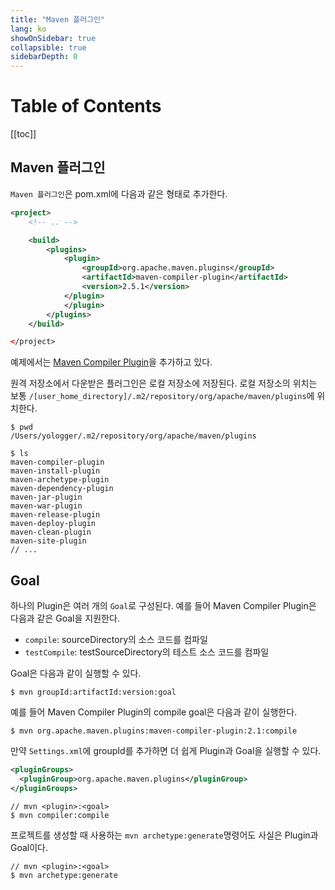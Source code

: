 ```yaml
---
title: "Maven 플러그인"
lang: ko
showOnSidebar: true
collapsible: true
sidebarDepth: 0
---
```


# Table of Contents
[[toc]]

## Maven 플러그인
`Maven 플러그인`은 pom.xml에 다음과 같은 형태로 추가한다.
``` xml
<project>
    <!-- .. -->

    <build>
        <plugins>
            <plugin>
                <groupId>org.apache.maven.plugins</groupId>
                <artifactId>maven-compiler-plugin</artifactId>
                <version>2.5.1</version>
            </plugin>
            </plugin>
        </plugins>
    </build>

</project>
```
예제에서는 [Maven Compiler Plugin](https://maven.apache.org/plugins/maven-compiler-plugin/)을 추가하고 있다.

원격 저장소에서 다운받은 플러그인은 로컬 저장소에 저장된다. 로컬 저장소의 위치는 보통 `/[user_home_directory]/.m2/repository/org/apache/maven/plugins`에 위치한다.
```
$ pwd
/Users/yologger/.m2/repository/org/apache/maven/plugins

$ ls        
maven-compiler-plugin           
maven-install-plugin      
maven-archetype-plugin          
maven-dependency-plugin         
maven-jar-plugin                 
maven-war-plugin           
maven-release-plugin         
maven-deploy-plugin             
maven-clean-plugin              
maven-site-plugin
// ...
```

## Goal
하나의 Plugin은 여러 개의 `Goal`로 구성된다. 예를 들어 Maven Compiler Plugin은 다음과 같은 Goal을 지원한다.
- `compile`: sourceDirectory의 소스 코드를 컴파일
- `testCompile`: testSourceDirectory의 테스트 소스 코드를 컴파일

Goal은 다음과 같이 실행할 수 있다.
```
$ mvn groupId:artifactId:version:goal
```
예를 들어 Maven Compiler Plugin의 compile goal은 다음과 같이 실행한다.
```
$ mvn org.apache.maven.plugins:maven-compiler-plugin:2.1:compile
```
만약 `Settings.xml`에 groupId를 추가하면 더 쉽게 Plugin과 Goal을 실행할 수 있다.
``` xml
<pluginGroups>
  <pluginGroup>org.apache.maven.plugins</pluginGroup>
</pluginGroups>
```
```
// mvn <plugin>:<goal>
$ mvn compiler:compile 
```
프로젝트를 생성할 때 사용하는 `mvn archetype:generate`명령어도 사실은 Plugin과 Goal이다.
```
// mvn <plugin>:<goal>
$ mvn archetype:generate
```